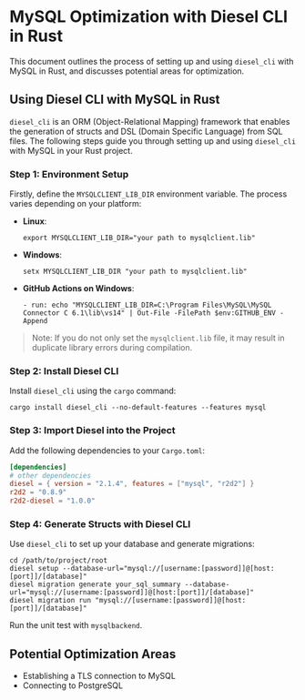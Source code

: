 # MySQL Optimization with Diesel CLI in Rust

This document outlines the process of setting up and using `diesel_cli` with MySQL in Rust, and discusses potential areas for optimization.

## Using Diesel CLI with MySQL in Rust

`diesel_cli` is an ORM (Object-Relational Mapping) framework that enables the generation of structs and DSL (Domain Specific Language) from SQL files. The following steps guide you through setting up and using `diesel_cli` with MySQL in your Rust project.

### Step 1: Environment Setup

Firstly, define the `MYSQLCLIENT_LIB_DIR` environment variable. The process varies depending on your platform:

- **Linux**:
    ```shell
    export MYSQLCLIENT_LIB_DIR="your path to mysqlclient.lib"
    ```

- **Windows**:
    ```shell
    setx MYSQLCLIENT_LIB_DIR "your path to mysqlclient.lib"
    ```

- **GitHub Actions on Windows**:
    ```shell
    - run: echo "MYSQLCLIENT_LIB_DIR=C:\Program Files\MySQL\MySQL Connector C 6.1\lib\vs14" | Out-File -FilePath $env:GITHUB_ENV -Append
    ```

> Note: If you do not only set the `mysqlclient.lib` file, it may result in duplicate library errors during compilation.

### Step 2: Install Diesel CLI
Install `diesel_cli` using the `cargo` command:

```shell
cargo install diesel_cli --no-default-features --features mysql
```

### Step 3: Import Diesel into the Project

Add the following dependencies to your `Cargo.toml`:

```toml
[dependencies]
# other dependencies
diesel = { version = "2.1.4", features = ["mysql", "r2d2"] }
r2d2 = "0.8.9"
r2d2-diesel = "1.0.0"
```

### Step 4: Generate Structs with Diesel CLI

Use `diesel_cli` to set up your database and generate migrations:

```shell
cd /path/to/project/root
diesel setup --database-url="mysql://[username:[password]]@[host:[port]]/[database]"
diesel migration generate your_sql_summary --database-url="mysql://[username:[password]]@[host:[port]]/[database]"
diesel migration run "mysql://[username:[password]]@[host:[port]]/[database]"
```

Run the unit test with `mysqlbackend`.

## Potential Optimization Areas

- Establishing a TLS connection to MySQL
- Connecting to PostgreSQL
